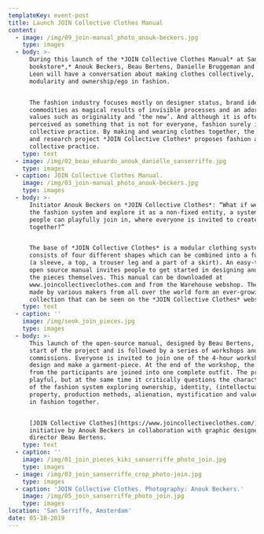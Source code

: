 ```yaml
---
templateKey: event-post
title: Launch JOIN Collective Clothes Manual
content:
  - image: /img/09_join-manual_photo_anouk-beckers.jpg
    type: images
  - body: >-
      During this launch of the *JOIN Collective Clothes Manual* at San Serriffe
      bookstore*,* Anouk Beckers, Beau Bertens, Danielle Bruggeman and Eduardo
      Leon will have a conversation about making clothes collectively,
      modularity and ownership/ego in fashion.


      The fashion industry focuses mostly on designer status, brand identity,
      commodities as magical results of invisible processes and an adoration of
      values such as originality and ‘the new’. And although it is often
      perceived as something that is not for everyone, fashion surely is a
      collective practice. By making and wearing clothes together, the design
      and research project *JOIN Collective Clothes* proposes fashion as a
      collective practice.
    type: text
  - image: /img/02_beau_eduardo_anouk_daniëlle_sanserriffe.jpg
    type: images
  - caption: JOIN Collective Clothes Manual.
    image: /img/03_join-manual_photo_anouk-beckers.jpg
    type: images
  - body: >-
      Initiator Anouk Beckers on *JOIN Collective Clothes*: “What if we open up
      the fashion system and explore it as a non-fixed entity, a system where
      people can playfully join in, where everyone is invited to create fashion
      together?”


      The base of *JOIN Collective Clothes* is a modular clothing system that
      consists of four different shapes which can be combined into a full outfit
      (a sleeve, a top, a trouser leg and a part of a skirt). An easy-to-use
      open source manual invites people to get started in designing and making
      the pieces themselves. This manual can be downloaded at
      www.joincollectiveclothes.com and from the Warehouse webshop. The pieces
      made by various makers from all over the world form an ever-growing
      collection that can be seen on the *JOIN Collective Clothes* website.
    type: text
  - caption: ''
    image: /img/seok_join_pieces.jpg
    type: images
  - body: >-
      This launch of the open-source manual, designed by Beau Bertens, marks the
      start of the project and is followed by a series of workshops and designer
      commissions. Everyone is invited to join one of the 4-hour workshops to
      design and make a garment-piece. At the end of the workshop, the results
      from the participants are joined into one complete outfit. The process is
      playful, but at the same time it critically questions the characteristics
      of the fashion system exploring ownership, identity, (intellectual)
      property, production methods, alienation, mystification and value creation
      in fashion together.


      [JOIN Collective Clothes](https://www.joincollectiveclothes.com/) is an
      initiative by Anouk Beckers in collaboration with graphic designer and art
      director Beau Bertens.
    type: text
  - caption: ''
    image: /img/01_join_pieces_kiki_sanserriffe_photo_join.jpg
    type: images
  - image: /img/03_join_sanserriffe_crop_photo-join.jpg
    type: images
  - caption: 'JOIN Collective Clothes. Photography: Anouk Beckers.'
    image: /img/05_join_sanserriffe_photo_join.jpg
    type: images
location: 'San Serriffe, Amsterdam'
date: 05-18-2019
---
```


